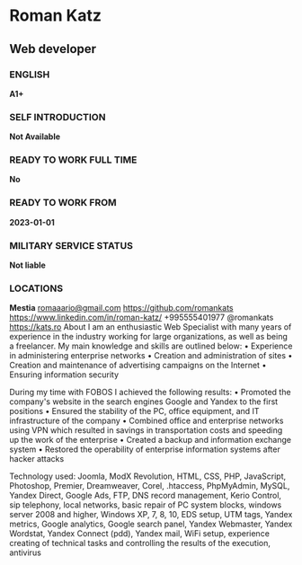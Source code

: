 # Roman Katz
## Web developer
### ENGLISH
**A1+**
### SELF INTRODUCTION
**Not Available**
### READY TO WORK FULL TIME
**No**
### READY TO WORK FROM
**2023-01-01**
### MILITARY SERVICE STATUS
**Not liable**
### LOCATIONS
**Mestia**
romaaario@gmail.com
https://github.com/romankats
https://www.linkedin.com/in/roman-katz/
+995555401977
@romankats
https://kats.ro
About
I am an enthusiastic Web Specialist with many years of experience in the industry working for large organizations, as well as being a freelancer. My main knowledge and skills are outlined below:
• Experience in administering enterprise networks
• Creation and administration of sites
• Creation and maintenance of advertising campaigns on the Internet
• Ensuring information security

During my time with FOBOS I achieved the following results:
• Promoted the company's website in the search engines Google and Yandex to the first positions
• Ensured the stability of the PC, office equipment, and IT infrastructure of the company
• Combined office and enterprise networks using VPN
which resulted in savings in transportation costs and speeding up the work of the enterprise
• Created a backup and information exchange system
• Restored the operability of enterprise information systems after hacker attacks

Technology used:
Joomla, ModX Revolution, HTML, CSS, PHP, JavaScript, Photoshop, Premier, Dreamweaver, Corel, .htaccess, PhpMyAdmin, MySQL, Yandex Direct, Google Ads, FTP, DNS record management, Kerio Control, sip telephony, local networks, basic repair of PC system blocks, windows server 2008 and higher, Windows XP, 7, 8, 10, EDS setup, UTM tags, Yandex metrics, Google analytics, Google search panel, Yandex Webmaster, Yandex Wordstat, Yandex Connect (pdd), Yandex mail, WiFi setup, experience creating of technical tasks and controlling the results of the execution, antivirus